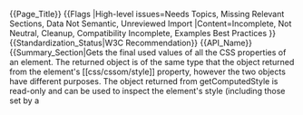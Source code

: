 {{Page_Title}}
{{Flags
|High-level issues=Needs Topics, Missing Relevant Sections, Data Not Semantic, Unreviewed Import
|Content=Incomplete, Not Neutral, Cleanup, Compatibility Incomplete, Examples Best Practices
}}
{{Standardization_Status|W3C Recommendation}}
{{API_Name}}
{{Summary_Section|Gets the final used values of all the CSS properties of an element. The returned object is of the same type that the object returned from the element's [[css/cssom/style]] property, however the two objects have different purposes. The object returned from getComputedStyle is read-only and can be used to inspect the element's style (including those set by a <style> element or an external stylesheet). The elt.style object should be used to set styles on a specific element.}}
{{API_Object_Method
|Parameters={{Method Parameter
|Name=element
|Data type=DOM Node
|Description=The element that contains the desired style settings.
|Optional=No
}}{{Method Parameter
|Name=pseudoElementName
|Data type=String
|Description=The name of a CSS pseudo-element or a null value ("::before" or "::after"). Optional in WebKit based browsers.
|Optional=Yes
}}
|Method_applies_to=dom/window
|Example_object_name=window
|Return_value_name=declaration
|Javascript_data_type=CSSStyleDeclaration
|Return_value_description=A [[css/cssom/CSSStyleDeclaration/CSSStyleDeclaration|'''CSSStyleDeclaration''']] object that contains the CSS settings applied to the desired object.

The settings in the returned object account for all applicable style rules and represent the final values for the various CSS properties applied to the specified object.
}}
{{Examples_Section
|Not_required=No
|Examples={{Single Example
|Language=JavaScript
|Code=var elem1 = document.getElementById("elemId");
var style = window.getComputedStyle(elem1, null);
 
// this is equivalent:
// var style = document.defaultView.getComputedStyle(elem1, null);
}}{{Single Example
|Language=HTML
|Code=&lt;style&gt;<br/> #elem-container{<br/>   position: absolute;<br/>   left:     100px;<br/>   top:      200px;<br/>   height:   100px;<br/> }<br/>&lt;/style&gt;<br/> <br/>&lt;div id=&quot;elem-container&quot;&gt;dummy&lt;/div&gt;<br/>&lt;div id=&quot;output&quot;&gt;&lt;/div&gt;  <br/> <br/>&lt;script&gt;<br/>  function getTheStyle(){<br/>    var elem = document.getElementById(&quot;elem-container&quot;);<br/>    var theCSSprop = window.getComputedStyle(elem,null).getPropertyValue(&quot;height&quot;);<br/>    document.getElementById(&quot;output&quot;).innerHTML = theCSSprop;<br/>   }<br/>  getTheStyle();<br/>&lt;/script&gt;
}}{{Single Example
|Language=HTML
|Description=getComputedStyle can pull style info off of pseudo-elements (for example, ::after, ::before, ::marker, ::line-marker).
|Code=&lt;style&gt;<br/> h3:after {<br/>   content: ' rocks!';<br/> }<br/>&lt;/style&gt;<br/> <br/>&lt;h3&gt;generated content&lt;/h3&gt; <br/> <br/>&lt;script&gt;<br/>  var h3       = document.querySelector('h3'), <br/>      result   = getComputedStyle(h3, ':after').content;<br/> <br/>  console.log('the generated content is: ', result); // returns ' rocks!'<br/>&lt;/script&gt;
}}
}}
{{Notes_Section
|Notes=The first argument must be an Element (passing a non-Element Node, like a #text Node, will throw an error). Starting in Gecko 1.9.2 (Firefox 3.6 / Thunderbird 3.1 / Fennec 1.0), returned URL values now have quotes around the URL, like this: url("http://foo.com/bar.jpg").

The returned object actually represents the CSS 2.1 used values, not the computed values. Originally, CSS 2.0 defined the computed values to be the "ready to be used" values of properties after cascading and inheritance, but CSS 2.1 redefined computed values as pre-layout, and used values as post-layout. The getComputedStyle function returns the old meaning of computed values, now called used values. There is no DOM API to get CSS 2.1 computed values.

The returned value is, in certain known cases, expressly incorrect by deliberate intent. In particular, to avoid the so called CSS History Leak security issue, browsers may expressly "lie" about the used value for a link and always return values as if a user has never visited the linked site, and/or limit the styles that can be applied using the :visited pseudo-selector. See http://blog.mozilla.com/security/2010/03/31/plugging-the-css-history-leak/ and http://hacks.mozilla.org/2010/03/privacy-related-changes-coming-to-css-vistited/ for details of the examples of how this is implemented, most other modern browser have applied similar changes to the application of pseudo-selector styles and the values returned by getComputedStyle.

During a CSS transition, getComputedStyle returns the original property value in FireFox, but the final property value in WebKit.

When the ''pseudoElementName'' is set to a value other than null, the value is interpreted as a CSS pseudo-element with respect to the object specified in the ''element'' parameter.
}}
{{Related_Specifications_Section
|Specifications={{Related Specification
|Name=DOM Level 2 Style
|URL=http://www.w3.org/TR/2000/REC-DOM-Level-2-Style-20001113/css.html
|Status=Recommendation
|Relevant_changes=Section 2.2.1
}}
}}
{{Compatibility_Section
|Not_required=No
|Imported_tables=
|Desktop_rows={{Compatibility Table Desktop Row
|Chrome_supported=Yes
|Chrome_version=4
|Chrome_prefixed_supported=Unknown
|Chrome_prefixed_version=
|Firefox_supported=Yes
|Firefox_version=3
|Firefox_prefixed_supported=Unknown
|Firefox_prefixed_version=
|Internet_explorer_supported=Yes
|Internet_explorer_version=9
|Internet_explorer_prefixed_supported=Unknown
|Internet_explorer_prefixed_version=
|Opera_supported=Yes
|Opera_version=10.10
|Opera_prefixed_supported=Unknown
|Opera_prefixed_version=
|Safari_supported=Yes
|Safari_version=4
|Safari_prefixed_supported=Unknown
|Safari_prefixed_version=
}}
|Mobile_rows=
|Notes_rows=
}}
{{See_Also_Section
|Topic_clusters=CSSOM
}}
{{Topics|DOM}}
{{External_Attribution
|Is_CC-BY-SA=No
|Sources=MDN, MSDN
|MDN_link=https://developer.mozilla.org/en-US/docs/DOM/window.getComputedStyle
|HTML5Rocks_link=
}}